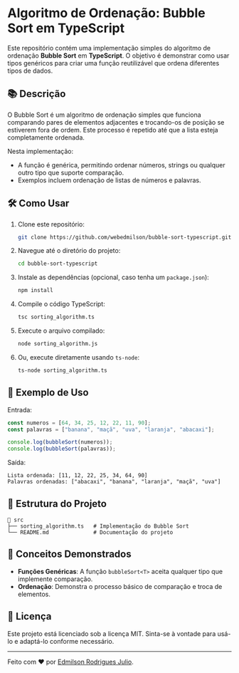 # Algoritmo de Ordenação: Bubble Sort em TypeScript

Este repositório contém uma implementação simples do algoritmo de ordenação **Bubble Sort** em **TypeScript**. O objetivo é demonstrar como usar tipos genéricos para criar uma função reutilizável que ordena diferentes tipos de dados.

## 📚 Descrição
O Bubble Sort é um algoritmo de ordenação simples que funciona comparando pares de elementos adjacentes e trocando-os de posição se estiverem fora de ordem. Este processo é repetido até que a lista esteja completamente ordenada.

Nesta implementação:
- A função é genérica, permitindo ordenar números, strings ou qualquer outro tipo que suporte comparação.
- Exemplos incluem ordenação de listas de números e palavras.

## 🛠️ Como Usar

1. Clone este repositório:
   ```bash
   git clone https://github.com/webedmilson/bubble-sort-typescript.git
   ```

2. Navegue até o diretório do projeto:
   ```bash
   cd bubble-sort-typescript
   ```

3. Instale as dependências (opcional, caso tenha um `package.json`):
   ```bash
   npm install
   ```

4. Compile o código TypeScript:
   ```bash
   tsc sorting_algorithm.ts
   ```

5. Execute o arquivo compilado:
   ```bash
   node sorting_algorithm.js
   ```

6. Ou, execute diretamente usando `ts-node`:
   ```bash
   ts-node sorting_algorithm.ts
   ```

## 🧪 Exemplo de Uso
Entrada:
```typescript
const numeros = [64, 34, 25, 12, 22, 11, 90];
const palavras = ["banana", "maçã", "uva", "laranja", "abacaxi"];

console.log(bubbleSort(numeros));
console.log(bubbleSort(palavras));
```

Saída:
```
Lista ordenada: [11, 12, 22, 25, 34, 64, 90]
Palavras ordenadas: ["abacaxi", "banana", "laranja", "maçã", "uva"]
```

## 📂 Estrutura do Projeto
```
📁 src
├── sorting_algorithm.ts   # Implementação do Bubble Sort
└── README.md              # Documentação do projeto
```

## 🔑 Conceitos Demonstrados
- **Funções Genéricas**: A função `bubbleSort<T>` aceita qualquer tipo que implemente comparação.
- **Ordenação**: Demonstra o processo básico de comparação e troca de elementos.

## 📜 Licença
Este projeto está licenciado sob a licença MIT. Sinta-se à vontade para usá-lo e adaptá-lo conforme necessário.

---

Feito com ❤️ por [Edmilson Rodrigues Julio](https://github.com/webedmilson).
